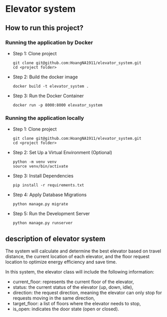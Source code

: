 # Elevator system

## How to run this project?

###  Running the application by Docker
 
- Step 1: Clone project
    ```
  git clone git@github.com:HoangNA1911/elevator_system.git
  cd <project folder>
    ```
- Step 2: Build the docker image
  ```
  docker build -t elevator_system .
  ```
- Step 3: Run the Docker Container
  ```
  docker run -p 8000:8000 elevator_system
  ```

### Running the application locally 

- Step 1: Clone project
    ```
  git clone git@github.com:HoangNA1911/elevator_system.git
  cd <project folder>
    ```
- Step 2: Set Up a Virtual Environment (Optional)
  ```
  python -m venv venv
  source venv/bin/activate
  ```
- Step 3: Install Dependencies
  ```
  pip install -r requirements.txt
  ```
- Step 4: Apply Database Migrations
  ```
  python manage.py migrate
  ```
- Step 5: Run the Development Server
  ```
  python manage.py runserver
  ```

## description of elevator system

The system will calculate and determine the best elevator based on travel distance, the current location of each elevator, and the floor request location to optimize energy efficiency and save time.

In this system, the elevator class will include the following information:

- current_floor: represents the current floor of the elevator,
- status: the current status of the elevator (up, down, idle),
- direction: the request direction, meaning the elevator can only stop for requests moving in the same direction,
- target_floor: a list of floors where the elevator needs to stop,
- is_open: indicates the door state (open or closed).